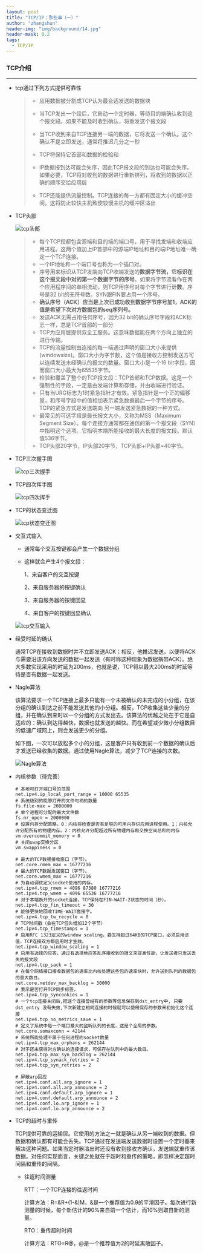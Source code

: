 ```yaml
---
layout: post
title: "TCP/IP：那些事（一）"
author: "zhangshun"
header-img: "img/background/14.jpg"
header-mask: 0.2
tags:
  - TCP/IP
---
```


### TCP介绍

---



- tcp通过下列方式提供可靠性
  > - 应用数据被分割成TCP认为最合适发送的数据块
  >
  > - 当TCP发出一个段后，它启动一个定时器，等待目的端确认收到这个报文段。如果不能及时收到确认，将重发这个报文段
  > - 当TCP收到来自TCP连接另一端的数据，它将发送一个确认。这个确认不是立即发送，通常将推迟几分之一秒
  > - TCP将保持它首部和数据的检验和
  > - IP数据报到达可能会失序，因此TCP报文段的到达也可能会失序。如果必要，TCP将对收到的数据进行重新排列，将收到的数据以正确的顺序交给应用层
  > - TCP还能提供流量控制。TCP连接的每一方都有固定大小的缓冲空间。这将防止较快主机致使较慢主机的缓冲区溢出

- TCP头部

  ![tcp头部](/img/in-post/2020-09-03-tcpip那些事（一）/tcp头部.png)

  > - 每个TCP段都包含源端和目的端的端口号，用于寻找发端和收端应用进程。这两个值加上IP首部中的源端IP地址和目的端IP地址唯一确定一个TCP连接。
  > - 一个IP地址和一个端口号也称为一个插口对。
  > - 序号用来标识从TCP发端向TCP收端发送的**数据字节流，它标识在这个报文段中对的第一个数据字节的序号**。如果将字节流看作在两个应用程序间的单相流动，则TCP用序号对每个字节进行**计数**。序号是32 bit的无符号数。SYN跟FIN要占用一个序号。
  > - **确认序号（ACK）应当是上次已成功收到数据字节序号加1，ACK的值是希望下次对方数据包的seq序列号。**
  > - 发送ACK无需占用任何序号，因为32 bit的确认序号字段和ACK标志一样，总是TCP首部的一部分
  > - TCP为应用层提供双全工服务。这意味数据能在两个方向上独立的进行传输。
  > - TCP的流量控制由连接的每一端通过声明的窗口大小来提供(windowsize)。窗口大小为字节数，这个值是接收方控制发送方可以连续发送未经确认的报文的数量。窗口大小是一个16 bit字段，因而窗口大小最大为65535字节。
  > - 检验和覆盖了整个的TCP报文段：TCP首部和TCP数据。这是一个强制性的字段，一定是由发端计算和存储，并由收端进行验证。
  > - 只有当URG标志为1时紧急指针才有效。紧急指针是一个正的偏移量，和序号字段中的值相加表示紧急数据最后一个字节的序号。TCP的紧急方式是发送端向 另一端发送紧急数据的一种方式。
  > - 最常见的可选字段是最长报文大小，又称为MSS（Maximum Segment Size）。每个连接方通常都在通信的第一个报文段（SYN）中指明这个选项。它指明本端所能接收的最大长度的报文段。默认值536字节。
  > - TCP头部20字节，IP头部20字节，TCP头部+IP头部=40字节。

- TCP三次握手图

  ![tcp三次握手](/img/in-post/2020-09-03-tcpip那些事（一）/tcp三次握手.png)

- TCP四次挥手图

  ![tcp四次挥手](/img/in-post/2020-09-03-tcpip那些事（一）/tcp四次挥手.png)

- TCP的状态变迁图

  ![tcp状态变迁图](/img/in-post/2020-09-03-tcpip那些事（一）/tcp状态变迁图.png)

- 交互式输入

  - 通常每个交互按键都会产生一个数据分组

  - 这样就会产生4个报文段：

    1、来自客户的交互按键

    2、来自服务器的按键确认

    3、来自服务器的按键回显

    4、来自客户的按键回显确认

  ![tcp交互输入](/img/in-post/2020-09-03-tcpip那些事（一）/tcp交互式输入.png)

- 经受时延的确认

  通常TCP在接收到数据时并不立即发送ACK；相反，他推迟发送，以便将ACK与需要沿该方向发送的数据一起发送（有时称这种现象为数据捎带ACK）。绝大多数实现采用的时延为200ms，也就是说，TCP将以最大200ms的时延等待是否有数据一起发送。

- Nagle算法

  该算法要求一个TCP连接上最多只能有一个未被确认的未完成的小分组，在该分组的确认到达之前不能发送其他的小分组。相反，TCP收集这些少量的分组，并在确认到来时以一个分组的方式发出去。该算法的优越之处在于它是自适应的：确认到达得越快，数据也就发送的越快。而在希望减少微小分组数目的低速广域网上，则会发送更少的分组。

  如下图，一次可以放松多个小的分组，这是客户只有收到前一个数据的确认后才发送已经收集的数据。通过使用Nagle算法，减少了TCP连接的次数。

  ![Nagle算法](/img/in-post/2020-09-03-tcpip那些事（一）/Nagle算法.png)

- 内核参数（待完善）

  ```shell
  # 本地可打开端口号的范围
  net.ipv4.ip_local_port_range = 10000 65535 
  # 系统级别的能够打开的文件句柄的数量
  fs.file-max = 2000000 
  # 单个进程可分配的最大文件数
  fs.nr_open = 2000000 
  # 设置内存分配策略。0：内核将检查是否有足够的可用内存供应用进程使用。1：内核允许分配所有的物理内存。2：内核允许分配超过所有物理内存和交换空间总和的内存
  vm.overcommit_memory = 0 
  # 关闭swap交换分区
  vm.swappiness = 0
  
  # 最大的TCP数据接收窗口（字节）。
  net.core.rmem_max = 16777216
  # 最大的TCP数据发送窗口（字节）。
  net.core.wmem_max = 16777216
  # 为自动调优定义socket使用的内存。
  net.ipv4.tcp_rmem = 4096 87380 16777216
  net.ipv4.tcp_wmem = 4096 65536 16777216
  # 对于本端断开的socket连接，TCP保持在FIN-WAIT-2状态的时间（秒）。
  net.ipv4.tcp_fin_timeout = 30
  # 能够更快地回收TIME-WAIT套接字。
  net.ipv4.tcp_tw_recycle = 0
  # TCP时间戳（会在TCP包头增加12个字节）
  net.ipv4.tcp_timestamps = 1
  # 启用RFC 1323定义的window scaling，要支持超过64KB的TCP窗口，必须启用该值，TCP连接双方都启用时才生效。
  net.ipv4.tcp_window_scaling = 1
  # 启用有选择的应答，通过有选择地应答乱序接收到的报文来提高性能，让发送者只发送丢失的报文段
  net.ipv4.tcp_sack = 1
  # 在每个网络接口接收数据包的速率比内核处理这些包的速率快时，允许送到队列的数据包的最大数目。
  net.core.netdev_max_backlog = 30000
  # 表示是否打开TCP同步标签，
  net.ipv4.tcp_syncookies = 1
  # 一个tcp连接关闭后,把这个连接曾经有的参数等信息保存到dst_entry中, 只要dst_entry 没有失效,下次新建立相同连接的时候就可以使用保存的参数来初始化这个连接
  net.ipv4.tcp_no_metrics_save = 1
  # 定义了系统中每一个端口最大的监听队列的长度，这是个全局的参数。
  net.core.somaxconn = 42144
  # 系统所能处理不属于任何进程的socket数量
  net.ipv4.tcp_max_orphans = 262144
  # 对于还未获得对方确认的连接请求，可保存在队列中的最大数目。
  net.ipv4.tcp_max_syn_backlog = 262144
  net.ipv4.tcp_synack_retries = 2
  net.ipv4.tcp_syn_retries = 2
  
  # 屏蔽arp回应
  net.ipv4.conf.all.arp_ignore = 1
  net.ipv4.conf.all.arp_announce = 2
  net.ipv4.conf.default.arp_ignore = 1
  net.ipv4.conf.default.arp_announce = 2
  net.ipv4.conf.lo.arp_ignore = 1
  net.ipv4.conf.lo.arp_announce = 2
  ```

- TCP的超时与重传

  TCP提供可靠的运输层。它使用的方法之一就是确认从另一端收到的数据。但数据和确认都有可能会丢失。TCP通过在发送端发送数据时设置一个定时器来解决这种问题。如果当定时器溢出时还没有收到接收方确认，发送端就重传该数据。对任何实现而言，关键之处就在于超时和重传的策略，即怎样决定超时间隔和重传的间隔。

  - 往返时间测量

    RTT：一个TCP连接的往返时间

    计算方法：R=&R+(1-&)M，&是一个推荐值为0.9的平滑因子。每次进行新测量的时候，每个新估计的90%来自前一个估计，而10%则取自新的测量。

    RTO：重传超时时间

    计算方法：RTO=R@，@是一个推荐值为2的时延离散因子。